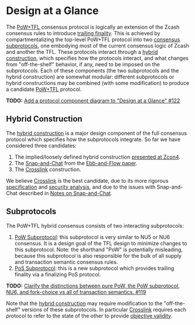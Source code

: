 # Design at a Glance

The [PoW+TFL](../terminology.md#definition-pow-tfl) consensus protocol is logically an extension of the Zcash consensus rules to introduce [trailing finality](../terminology.md#definition-trailing-finality). This is achieved by compartmentalizing the top-level PoW+TFL protocol into two [consensus subprotocols](../terminology.md#definition-consensus-subprotocols), one embodying most of the current consensus logic of Zcash and another the TFL. These protocols interact through a [hybrid construction](../terminology.md#definition-hybrid-construction), which specifies how the protocols interact, and what changes from "off-the-shelf" behavior, if any, need to be imposed on the subprotocols. Each of these components (the two subprotocols and the hybrid construction) are somewhat modular: different subprotocols or hybrid constructions may be combined (with some modification) to produce a candidate [PoW+TFL](../terminology.md#definition-pow-tfl) protocol.

**TODO:** [Add a protocol component diagram to "Design at a Glance" #122](https://github.com/Electric-Coin-Company/tfl-book/issues/122)

## Hybrid Construction

The [hybrid construction](../terminology.md#definition-hybrid-construction) is a major design component of the full consensus protocol which specifies how the subprotocols integrate. So far we have considered three candidates:

1. The implied/loosely defined hybrid construction [presented at Zcon4](https://www.youtube.com/watch?v=qhMzMYeEPMM&list=PL40dyJ0UYTLII7oQRQmNOFf0d2iKT35tL&index=17).
2. The [Snap-and-Chat](../terminology.md#definition-snap-and-chat) from the [Ebb-and-Flow paper](https://eprint.iacr.org/2020/1091).
3. The [Crosslink](../terminology.md#definition-crosslink) construction.

We believe [Crosslink](../terminology.md#definition-crosslink) is the best candidate, due to its more rigorous [specification](./crosslink/construction.md) and [security analysis](./crosslink/security-analysis.md), and due to the issues with Snap-and-Chat described in [Notes on Snap-and-Chat](./crosslink/notes-on-snap-and-chat.md).

## Subprotocols

The PoW+TFL hybrid consensus consists of two interacting subprotocols:

1. [PoW Subprotocol](../terminology.md#definition-pow): this subprotocol is very similar to NU5 or NU6 consensus. It is a design goal of the TFL design to minimize changes to this subprotocol. Note: the shorthand "PoW" is potentially misleading, because this subprotocol is also responsible for the bulk of all supply and transaction semantic consensus rules.
2. [PoS Subprotocol](../terminology.md#definition-pos): this is a new subprotocol which provides trailing finality via a finalizing PoS protocol.

**TODO:** [Clarify the distinctions between pure PoW, the PoW subprotocol, NU6, and fork-choice vs all of transaction semantics. #119](https://github.com/Electric-Coin-Company/tfl-book/issues/119)

Note that the [hybrid construction](../terminology.md#definition-hybrid-construction) may require modification to the "off-the-shelf" versions of these subprotocols. In particular [Crosslink](../terminology.md#definition-crosslink) requires each protocol to refer to the state of the other to provide [objective validity](../terminology.md#definition-objective-validity).

